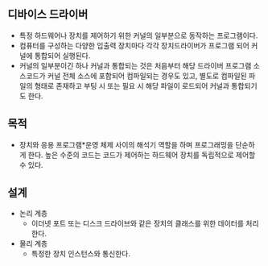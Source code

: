 ## 디바이스 드라이버
- 특정 하드웨어나 장치를 제어하기 위한 커널의 일부분으로 동작하는 프로그램이다.
- 컴퓨터를 구성하는 다양한 입출력 장치마다 각각 장치드라이버가 프로그램 되어 커널에 통합되어 실행된다.
- 커널의 일부분이긴 하나 커널과 통합되는 것은 처음부터 해당 드라이버 프로그램 소스코드가 커널 전체 소스에 포함되어 컴파일되는 경우도 있고, 별도로 컴파일된 파일의 형태로 존재하고 부팅 시 또는 필요 시 해당 파일이 로드되어 커널과 통합되기도 한다.
## 목적
- 장치와 응용 프로그램*운영 체제 사이의 해석기 역할을 하며 프로그래밍을 단순하게 한다. 높은 수준의 코드는 코드가 제어하는 하드웨어 장치를 독립적으로 제어할 수 있다.
## 설계
- 논리 계층
    - 이더넷 포트 또는 디스크 드라이브와 같은 장치의 클래스를 위한 데이터를 처리한다.
- 물리 계층
    - 특정한 장치 인스턴스와 통신한다.
    